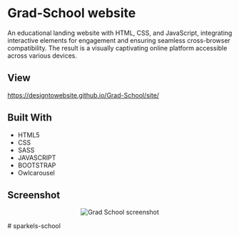 

# Grad-School website
 An educational landing website with HTML, CSS, and JavaScript, integrating interactive elements for engagement and ensuring seamless cross-browser compatibility. The result is a visually captivating online platform accessible across various devices.

## View 
 https://designtowebsite.github.io/Grad-School/site/
 
## Built With

 - HTML5
 - CSS
 - SASS
 - JAVASCRIPT
 - BOOTSTRAP
 - Owlcarousel


## Screenshot

<p align="center">
  <img width="auto" src="https://user-images.githubusercontent.com/74991230/174645469-c73e8ffe-b963-4c7d-be92-791541ecb00e.png" alt="Grad School screenshot" />
</p>


#   s p a r k e l s - s c h o o l  
 